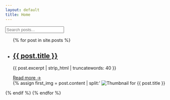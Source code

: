 ```yaml
---
layout: default
title: Home
---
```


<div class="container">
  <input type="text" id="searchInput" placeholder="Search posts..." onkeyup="filterPosts()">

  <ul id="postList">
    {% for post in site.posts %}
      <li class="post-preview-with-thumb">
        <div class="preview-text">
          <h2><a href="{{ post.url }}">{{ post.title }}</a></h2>
          <p>{{ post.excerpt | strip_html | truncatewords: 40 }}</p>
          <a href="{{ post.url }}">Read more →</a>
        </div>
        {% assign first_img = post.content | split:'<img' | slice:1,1 | first %}
        {% if first_img %}
          {% assign img_src = first_img | split:'src="' | last | split:'"' | first %}
          <div class="preview-thumb">
            <img src="{{ img_src }}" alt="Thumbnail for {{ post.title }}">
          </div>
        {% endif %}
      </li>
    {% endfor %}
  </ul>
</div>

<script src="search.js"></script>
